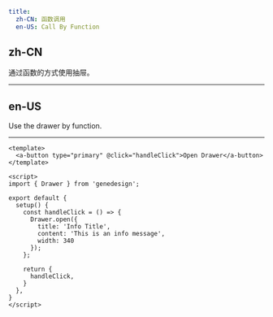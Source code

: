 ```yaml
title:
  zh-CN: 函数调用
  en-US: Call By Function
```

## zh-CN

通过函数的方式使用抽屉。

---

## en-US

Use the drawer by function.

---

```vue
<template>
  <a-button type="primary" @click="handleClick">Open Drawer</a-button>
</template>

<script>
import { Drawer } from 'genedesign';

export default {
  setup() {
    const handleClick = () => {
      Drawer.open({
        title: 'Info Title',
        content: 'This is an info message',
        width: 340
      });
    };

    return {
      handleClick,
    }
  },
}
</script>
```
